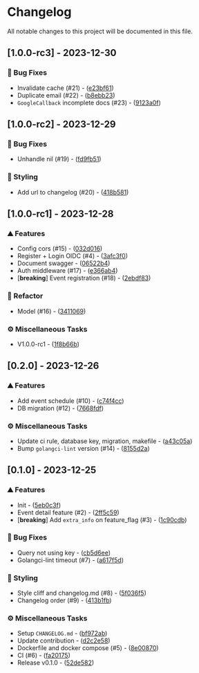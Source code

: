 # Changelog

All notable changes to this project will be documented in this file.

## [1.0.0-rc3] - 2023-12-30

### 🐛 Bug Fixes

- Invalidate cache (#21) - ([e23bf61](https://github.com/isd-sgcu/oph66-backend/commit/e23bf61caa5e7a58b30f34ca7bff9db08471e6d9))
- Duplicate email (#22) - ([b8ebb23](https://github.com/isd-sgcu/oph66-backend/commit/b8ebb23cbb362c8fb5b0e1367b095c71c1383454))
- `GoogleCallback` incomplete docs (#23) - ([9123a0f](https://github.com/isd-sgcu/oph66-backend/commit/9123a0f478b4027527394fbeb41edc5ff22f5fdb))

## [1.0.0-rc2] - 2023-12-29

### 🐛 Bug Fixes

- Unhandle nil (#19) - ([fd9fb51](https://github.com/isd-sgcu/oph66-backend/commit/fd9fb517c6bb32b998b1d848b0b3102da13dcee9))

### 🎨 Styling

- Add url to changelog (#20) - ([418b581](https://github.com/isd-sgcu/oph66-backend/commit/418b581c111e62797ac45cd36e0032c578fd65e6))

## [1.0.0-rc1] - 2023-12-28

### ⛰️  Features

- Config cors (#15) - ([032d016](https://github.com/isd-sgcu/oph66-backend/commit/032d0168ca2028ada044edf55a64a1382a03e9b4))
- Register + Login OIDC (#4) - ([3afc3f0](https://github.com/isd-sgcu/oph66-backend/commit/3afc3f0466b38aea60c6aa141e0aafac631cfc7a))
- Document swagger - ([06522b4](https://github.com/isd-sgcu/oph66-backend/commit/06522b4013786cec374f2cab4ecd491fe871e168))
- Auth middleware (#17) - ([e366ab4](https://github.com/isd-sgcu/oph66-backend/commit/e366ab4773d7f4f38f330a833f6c79205c822563))
- [**breaking**] Event registration (#18) - ([2ebdf83](https://github.com/isd-sgcu/oph66-backend/commit/2ebdf834c42a38212f23859382a21b6d5e3eaa9e))

### 🚜 Refactor

- Model (#16) - ([3411069](https://github.com/isd-sgcu/oph66-backend/commit/3411069f6d802e4261fe86057ad91a8e88705f90))

### ⚙️ Miscellaneous Tasks

- V1.0.0-rc1 - ([1f8b66b](https://github.com/isd-sgcu/oph66-backend/commit/1f8b66b7e9395f131b29790733ef8c969d631291))

## [0.2.0] - 2023-12-26

### ⛰️  Features

- Add event schedule (#10) - ([c74f4cc](https://github.com/isd-sgcu/oph66-backend/commit/c74f4cce3f24946db9e6a09122581187a7df6804))
- DB migration (#12) - ([7668fdf](https://github.com/isd-sgcu/oph66-backend/commit/7668fdf2b9302ad7b2a76ce30866c3f1ec8f57ab))

### ⚙️ Miscellaneous Tasks

- Update ci rule, database key, migration, makefile - ([a43c05a](https://github.com/isd-sgcu/oph66-backend/commit/a43c05aab0f14844a8f460a1368c9722844f5d5f))
- Bump `golangci-lint` version (#14) - ([8155d2a](https://github.com/isd-sgcu/oph66-backend/commit/8155d2ad7d6b23c29b6beccdbb117630a1059319))

## [0.1.0] - 2023-12-25

### ⛰️  Features

- Init - ([5eb0c3f](https://github.com/isd-sgcu/oph66-backend/commit/5eb0c3f9f621595c37ba8bb30077ee0caceba485))
- Event detail feature (#2) - ([2ff5c59](https://github.com/isd-sgcu/oph66-backend/commit/2ff5c59340d070adae0b0b93d4da1c9fe5d7613c))
- [**breaking**] Add `extra_info` on feature_flag (#3) - ([1c90cdb](https://github.com/isd-sgcu/oph66-backend/commit/1c90cdb0d3a44a95956ddb7781a446372cb7a54d))

### 🐛 Bug Fixes

- Query not using key - ([cb5d6ee](https://github.com/isd-sgcu/oph66-backend/commit/cb5d6ee0a1ba3474be429cf5c744b5e4b8ddc3f7))
- Golangci-lint timeout (#7) - ([a617f5d](https://github.com/isd-sgcu/oph66-backend/commit/a617f5d4b1d368bdcd0cbc5fd4455c750a7c1530))

### 🎨 Styling

- Style cliff and changelog.md (#8) - ([5f036f5](https://github.com/isd-sgcu/oph66-backend/commit/5f036f5974d768eecf38ce4d624a48ab162fb52f))
- Changelog order (#9) - ([413b1fb](https://github.com/isd-sgcu/oph66-backend/commit/413b1fb13866c13d87e883d0bd40656cfdea77a3))

### ⚙️ Miscellaneous Tasks

- Setup `CHANGELOG.md` - ([bf972ab](https://github.com/isd-sgcu/oph66-backend/commit/bf972ab1741b20edc6ae0c8e4a7df98035ba1431))
- Update contribution - ([d2c2e58](https://github.com/isd-sgcu/oph66-backend/commit/d2c2e5896cd0e48ed49408670f7b54f46b211942))
- Dockerfile and docker compose (#5) - ([8e00870](https://github.com/isd-sgcu/oph66-backend/commit/8e008708ac99a4c089a84d5d9e6933291fe5eebf))
- CI (#6) - ([fa20175](https://github.com/isd-sgcu/oph66-backend/commit/fa20175b9c1d223339b2dd7ca75dfae1f79a78ae))
- Release v0.1.0 - ([52de582](https://github.com/isd-sgcu/oph66-backend/commit/52de582c09ca7f2241fb1a541a668cdee4a8d771))

<!-- generated by git-cliff -->
